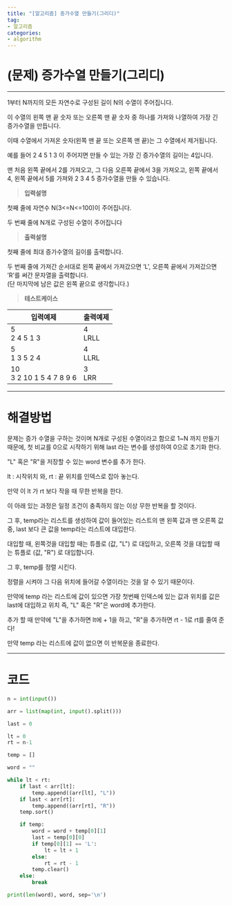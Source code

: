 ```yaml
---
title: "[알고리즘] 증가수열 만들기(그리디)"
tag:
- 알고리즘
categories:
- algorithm
---
```


# (문제) 증가수열 만들기(그리디)
---

1부터 N까지의 모든 자연수로 구성된 길이 N의 수열이 주어집니다.

이 수열의 왼쪽 맨 끝 숫자 또는 오른쪽 맨 끝 숫자 중 하나를 가져와 나열하여 가장 긴 증가수열을 만듭니다.

이때 수열에서 가져온 숫자(왼쪽 맨 끝 또는 오른쪽 맨 끝)는 그 수열에서 제거됩니다.

예를 들어 2 4 5 1 3 이 주어지면 만들 수 있는 가장 긴 증가수열의 길이는 4입니다.

맨 처음 왼쪽 끝에서 2를 가져오고, 그 다음 오른쪽 끝에서 3을 가져오고, 왼쪽 끝에서 4, 왼쪽 끝에서 5를 가져와 2 3 4 5 증가수열을 만들 수 있습니다.


> **입력설명**

첫째 줄에 자연수 N(3<=N<=100)이 주어집니다.

두 번째 줄에 N개로 구성된 수열이 주어집니다

> **출력설명**

첫째 줄에 최대 증가수열의 길이를 출력합니다.

두 번째 줄에 가져간 순서대로 왼쪽 끝에서 가져갔으면 ‘L', 오른쪽 끝에서 가져갔으면 ’R'를 써간 문자열을 출력합니다.<br>
(단 마지막에 남은 값은 왼쪽 끝으로 생각합니다.)

> **테스트케이스**
 

| 입력예제 | 출력예제 |
| -------- | -------- | 
| 5<br>2 4 5 1 3 | 4<br>LRLL | 
| 5<br>1 3 5 2 4 | 4<br>LLRL | 
| 10<br>3 2 10 1 5 4 7 8 9 6  | 3<br>LRR | 

---
# 해결방법

문제는 증가 수열을 구하는 것이며 N개로 구성된 수열이라고 함으로 1~N 까지 만들기 때문에, 첫 비교를 0으로 시작하기 위해 last 라는 변수를 생성하여 0으로 초기화 한다.

"L" 혹은 "R"을 저장할 수 있는 word 변수를 추가 한다.

lt : 시작위치 와, rt : 끝 위치를 인덱스로 잡아 놓는다.

만약 이 lt 가 rt 보다 작을 때 무한 반복을 한다.

이 아래 있는 과정은 일정 조건이 충족하지 않는 이상 무한 반복을 할 것이다.

그 후, temp라는 리스트를 생성하여 값이 들어있는 리스트의 맨 왼쪽 값과 맨 오른쪽 값 중, last 보다 큰 값을 temp라는 리스트에 대입한다.

대입할 때, 왼쪽것을 대입할 때는 튜플로 (값, "L") 로 대입하고, 오른쪽 것을 대입할 때는 튜플로 (값, "R") 로 대입합니다.

그 후, temp를 정렬 시킨다.

정렬을 시켜야 그 다음 위치에 들어갈 수열이라는 것을 알 수 있기 때문이다.

만약에 temp 라는 리스트에 값이 있으면 가장 첫번째 인덱스에 있는 값과 위치를 값은 last에 대입하고 위치 즉, "L" 혹은 "R"은 word에 추가한다.

추가 할 때 만약에 "L"을 추가하면 lt에 + 1을 하고, "R"을 추가하면 rt - 1로 rt를 줄여 준다!

만약 temp 라는 리스트에 값이 없으면 이 반복문을 종료한다.

---
# 코드
```python
n = int(input())

arr = list(map(int, input().split()))

last = 0

lt = 0
rt = n-1

temp = []

word = ""

while lt < rt:
    if last < arr[lt]:
        temp.append((arr[lt], "L"))
    if last < arr[rt]:
        temp.append((arr[rt], "R"))
    temp.sort()

    if temp:
        word = word + temp[0][1]
        last = temp[0][0]
        if temp[0][1] == 'L':
            lt = lt + 1
        else:
            rt = rt - 1
        temp.clear()
    else:
        break

print(len(word), word, sep='\n')
```
